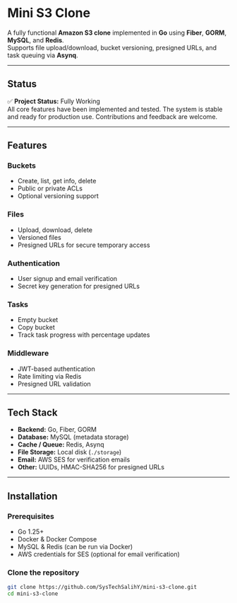 # Mini S3 Clone

A fully functional **Amazon S3 clone** implemented in **Go** using **Fiber**, **GORM**, **MySQL**, and **Redis**.  
Supports file upload/download, bucket versioning, presigned URLs, and task queuing via **Asynq**.

---

## Status

✅ **Project Status:** Fully Working  
All core features have been implemented and tested. The system is stable and ready for production use. Contributions and feedback are welcome.

---
## Features

### Buckets
- Create, list, get info, delete
- Public or private ACLs
- Optional versioning support

### Files
- Upload, download, delete
- Versioned files
- Presigned URLs for secure temporary access

### Authentication
- User signup and email verification
- Secret key generation for presigned URLs

### Tasks
- Empty bucket
- Copy bucket
- Track task progress with percentage updates

### Middleware
- JWT-based authentication
- Rate limiting via Redis
- Presigned URL validation

---

## Tech Stack

- **Backend:** Go, Fiber, GORM  
- **Database:** MySQL (metadata storage)  
- **Cache / Queue:** Redis, Asynq  
- **File Storage:** Local disk (`./storage`)  
- **Email:** AWS SES for verification emails  
- **Other:** UUIDs, HMAC-SHA256 for presigned URLs  

---

## Installation

### Prerequisites

- Go 1.25+  
- Docker & Docker Compose  
- MySQL & Redis (can be run via Docker)  
- AWS credentials for SES (optional for email verification)  

### Clone the repository

```bash
git clone https://github.com/SysTechSalihY/mini-s3-clone.git
cd mini-s3-clone
